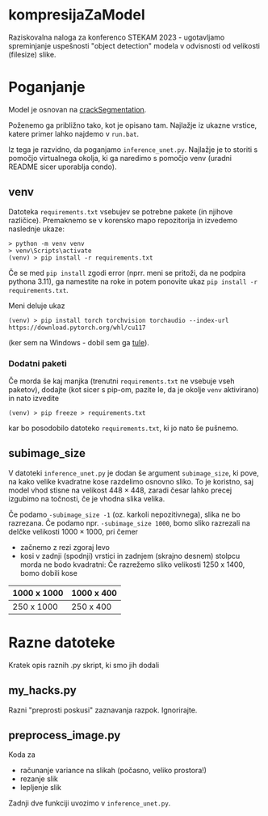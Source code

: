 # kompresijaZaModel
Raziskovalna naloga za konferenco STEKAM 2023 - ugotavljamo spreminjanje uspešnosti "object detection" modela v odvisnosti od velikosti (filesize) slike.

# Poganjanje

Model je osnovan na [crackSegmentation](https://github.com/khanhha/crack_segmentation).

Poženemo ga približno tako, kot je opisano tam. Najlažje iz ukazne vrstice,
katere primer lahko najdemo v `run.bat`.

Iz tega je razvidno, da poganjamo `inference_unet.py`. Najlažje je to storiti s pomočjo virtualnega okolja,
ki ga naredimo s pomočjo venv (uradni README sicer uporablja condo).

## venv

Datoteka `requirements.txt` vsebujev se potrebne pakete (in njihove različice).
Premaknemo se v korensko mapo repozitorija in izvedemo naslednje ukaze:

```
> python -m venv venv
> venv\Scripts\activate
(venv) > pip install -r requirements.txt
```

Če se med `pip install` zgodi error (nprr. meni se pritoži, da ne podpira pythona 3.11), ga namestite na roke
in potem ponovite ukaz `pip install -r requirements.txt`.

Meni deluje ukaz

```
(venv) > pip install torch torchvision torchaudio --index-url https://download.pytorch.org/whl/cu117
```

(ker sem na Windows - dobil sem ga [tule](https://pytorch.org/get-started/locally/)).

### Dodatni paketi

Če morda še kaj manjka (trenutni `requirements.txt` ne vsebuje vseh paketov),
dodajte (kot sicer s pip-om, pazite le, da je okolje `venv` aktivirano) in nato izvedite

```
(venv) > pip freeze > requirements.txt
```

kar bo posodobilo datoteko `requirements.txt`, ki jo nato še pušnemo.

## subimage_size

V datoteki `inference_unet.py` je dodan še argument `subimage_size`,
ki pove, na kako velike kvadratne kose razdelimo osnovno sliko.
To je koristno, saj model vhod stisne na velikost $448 \times 448$,
zaradi česar lahko precej izgubimo na točnosti, če je vhodna slika velika.

Če podamo `-subimage_size -1` (oz. karkoli nepozitivnega), slika ne bo razrezana.
Če podamo npr. `-subimage_size 1000`, bomo sliko razrezali na delčke velikosti $1000 \times 1000$,
pri čemer

- začnemo z rezi zgoraj levo
- kosi v zadnji (spodnji) vrstici in zadnjem (skrajno desnem) stolpcu morda ne bodo kvadratni:
Če razrežemo sliko velikosti 1250 x 1400, bomo dobili kose

| 1000 x 1000 | 1000 x 400 |
|-------------|------------|
| 250 x 1000  | 250 x 400  |


# Razne datoteke

Kratek opis raznih .py skript, ki smo jih dodali

## my_hacks.py

Razni "preprosti poskusi" zaznavanja razpok. Ignorirajte.

## preprocess_image.py

Koda za

- računanje variance na slikah (počasno, veliko prostora!)
- rezanje slik
- lepljenje slik

Zadnji dve funkciji uvozimo v `inference_unet.py`.



